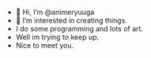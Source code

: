 - 👋 Hi, I’m @animeryuuga
- 👀 I’m interested in creating things.
- I do some programming and lots of art.
- Well im trying to keep up.
- Nice to meet you.

